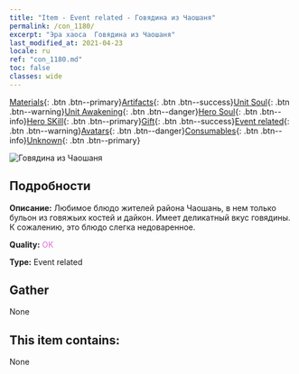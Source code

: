 ```yaml
---
title: "Item - Event related - Говядина из Чаошаня"
permalink: /con_1180/
excerpt: "Эра хаоса  Говядина из Чаошаня"
last_modified_at: 2021-04-23
locale: ru
ref: "con_1180.md"
toc: false
classes: wide
---
```

 [Materials](/ItemsRU/){: .btn .btn--primary}[Artifacts](/ItemsRU/Artifacts/){: .btn .btn--success}[Unit Soul](/ItemsRU/UnitSoul/){: .btn .btn--warning}[Unit Awakening](/ItemsRU/UnitAwakening/){: .btn .btn--danger}[Hero Soul](/ItemsRU/HeroSoul/){: .btn .btn--info}[Hero SKill](/ItemsRU/HeroSkill/){: .btn .btn--primary}[Gift](/ItemsRU/Gift/){: .btn .btn--success}[Event related](/ItemsRU/Events/){: .btn .btn--warning}[Avatars](/ItemsRU/Avatars/){: .btn .btn--danger}[Consumables](/ItemsRU/Consumables/){: .btn .btn--info}[Unknown](/ItemsRU/Unknown/){: .btn .btn--primary}

 ![Говядина из Чаошаня](/images/t/i_81511331.png)

## Подробности
 **Описание:** Любимое блюдо жителей района Чаошань, в нем только бульон из говяжьих костей и дайкон. Имеет деликатный вкус говядины. К сожалению, это блюдо слегка недоваренное.

 **Quality:** <span style="color: #DA70D6">OK</span>

 **Type:** Event related

## Gather

  None

## This item contains:

  None


